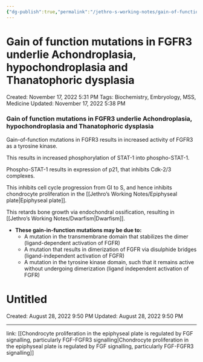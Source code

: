 ```yaml
---
{"dg-publish":true,"permalink":"/jethro-s-working-notes/gain-of-function-mutations-in-fgfr-3-underlie-achon/","dgPassFrontmatter":true}
---
```



# Gain of function mutations in FGFR3 underlie Achondroplasia, hypochondroplasia and Thanatophoric dysplasia

Created: November 17, 2022 5:31 PM
Tags: Biochemistry, Embryology, MSS, Medicine
Updated: November 17, 2022 5:38 PM

### Gain of function mutations in FGFR3 underlie Achondroplasia, hypochondroplasia and Thanatophoric dysplasia

Gain-of-function mutations in FGFR3 results in increased activity of FGFR3 as a tyrosine kinase.

This results in increased phosphorylation of STAT-1 into phospho-STAT-1.

Phospho-STAT-1 results in expression of p21, that inhibits Cdk-2/3 complexes.

This inhibits cell cycle progression from GI to S, and hence inhibits chondrocyte proliferation in the [[Jethro’s Working Notes/Epiphyseal plate\|Epiphyseal plate]].

This retards bone growth via endochondral ossification, resulting in [[Jethro’s Working Notes/Dwarfism\|Dwarfism]].

- **********************These gain-in-function mutations may be due to:**********************
    - A mutation in the transmembrane domain that stabilizes the dimer (ligand-dependent activation of FGFR)
    - A mutation that results in dimerization of FGFR via disulphide bridges (ligand-independent activation of FGFR)
    - A mutation in the tyrosine kinase domain, such that it remains active without undergoing dimerization (ligand independent activation of FGFR)
    
    
<div class="transclusion internal-embed is-loaded"><div class="markdown-embed">





# Untitled

Created: August 28, 2022 9:50 PM
Updated: August 28, 2022 9:50 PM

</div></div>

    

---

link: [[Chondrocyte proliferation in the epiphyseal plate is regulated by FGF signalling, particularly FGF-FGFR3 signalling\|Chondrocyte proliferation in the epiphyseal plate is regulated by FGF signalling, particularly FGF-FGFR3 signalling]]